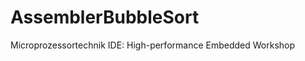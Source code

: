AssemblerBubbleSort
===================

Microprozessortechnik IDE: High-performance Embedded Workshop

